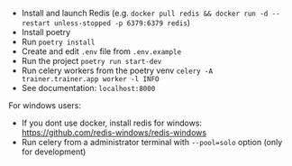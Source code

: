 - Install and launch Redis (e.g. `docker pull redis && docker run -d --restart unless-stopped -p 6379:6379 redis`)
- Install poetry
- Run `poetry install`
- Create and edit `.env` file from `.env.example`
- Run the project `poetry run start-dev`
- Run celery workers from the poetry venv `celery -A trainer.trainer.app worker -l INFO`
- See documentation: `localhost:8000`

For windows users:
- If you dont use docker, install redis for windows: https://github.com/redis-windows/redis-windows
- Run celery from a administrator terminal with `--pool=solo` option (only for development)